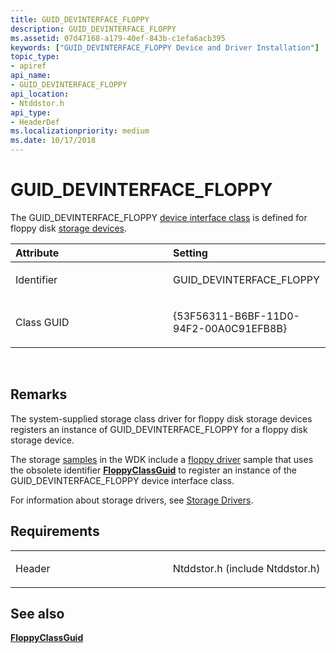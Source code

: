 ```yaml
---
title: GUID_DEVINTERFACE_FLOPPY
description: GUID_DEVINTERFACE_FLOPPY
ms.assetid: 07d47168-a179-40ef-843b-c1efa6acb395
keywords: ["GUID_DEVINTERFACE_FLOPPY Device and Driver Installation"]
topic_type:
- apiref
api_name:
- GUID_DEVINTERFACE_FLOPPY
api_location:
- Ntddstor.h
api_type:
- HeaderDef
ms.localizationpriority: medium
ms.date: 10/17/2018
---
```


# GUID_DEVINTERFACE_FLOPPY


The GUID_DEVINTERFACE_FLOPPY [device interface class](https://msdn.microsoft.com/library/windows/hardware/ff541339) is defined for floppy disk [storage devices](https://msdn.microsoft.com/library/windows/hardware/ff566969).

<table>
<colgroup>
<col width="50%" />
<col width="50%" />
</colgroup>
<thead>
<tr class="header">
<th align="left">Attribute</th>
<th align="left">Setting</th>
</tr>
</thead>
<tbody>
<tr class="odd">
<td align="left"><p>Identifier</p></td>
<td align="left"><p>GUID_DEVINTERFACE_FLOPPY</p></td>
</tr>
<tr class="even">
<td align="left"><p>Class GUID</p></td>
<td align="left"><p>{53F56311-B6BF-11D0-94F2-00A0C91EFB8B}</p></td>
</tr>
</tbody>
</table>

 

Remarks
-------

The system-supplied storage class driver for floppy disk storage devices registers an instance of GUID_DEVINTERFACE_FLOPPY for a floppy disk storage device.

The storage [samples](http://go.microsoft.com/fwlink/p/?LinkId=618052) in the WDK include a [floppy driver](http://go.microsoft.com/fwlink/p/?linkid=256192) sample that uses the obsolete identifier [**FloppyClassGuid**](floppyclassguid.md) to register an instance of the GUID_DEVINTERFACE_FLOPPY device interface class.

For information about storage drivers, see [Storage Drivers](https://msdn.microsoft.com/library/windows/hardware/ff566976).

Requirements
------------

<table>
<colgroup>
<col width="50%" />
<col width="50%" />
</colgroup>
<tbody>
<tr class="odd">
<td align="left"><p>Header</p></td>
<td align="left">Ntddstor.h (include Ntddstor.h)</td>
</tr>
</tbody>
</table>

## See also


[**FloppyClassGuid**](floppyclassguid.md)

 

 






